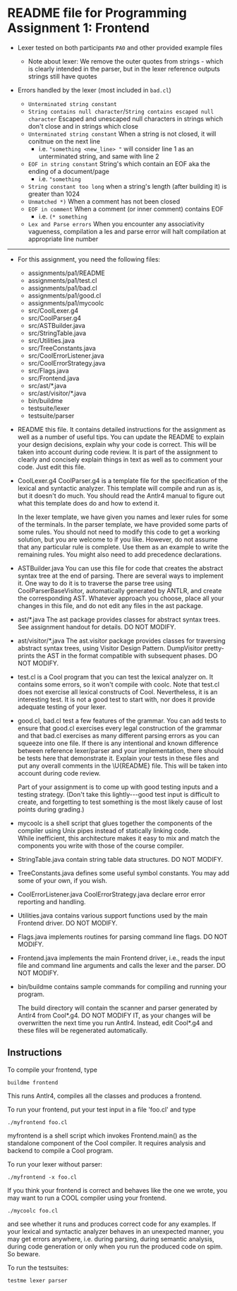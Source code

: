 # README file for Programming Assignment 1: Frontend

- Lexer tested on both participants `PA0` and other provided example files

  - Note about lexer: We remove the outer quotes from strings - which is clearly intended in the parser, but in the lexer reference outputs strings still have quotes

- Errors handled by the lexer (most included in `bad.cl`)
  - `Unterminated string constant`
  - `String contains null character`/`String contains escaped null character` Escaped and unescaped null characters in strings which don't close and in strings which close
  - `Unterminated string constant` When a string is not closed, it will conitnue on the next line
    - i.e. `"something <new_line> "` will consider line 1 as an unterminated string, and same with line 2
  - `EOF in string constant` String's which contain an EOF aka the ending of a document/page
    - i.e. `"something`
  - `String constant too long` when a string's length (after building it) is greater than 1024
  - `Unmatched *)` When a comment has not been closed
  - `EOF in comment` When a comment (or inner comment) contains EOF
    - i.e. `(* something`
  - `Lex and Parse errors` When you encounter any associativity vagueness, compilation a les and parse error will halt compilation at appropriate line number
---

- For this assignment, you need the following files:

  - assignments/pa1/README
  - assignments/pa1/test.cl
  - assignments/pa1/bad.cl
  - assignments/pa1/good.cl
  - assignments/pa1/mycoolc
  - src/CoolLexer.g4
  - src/CoolParser.g4
  - src/ASTBuilder.java
  - src/StringTable.java
  - src/Utilities.java
  - src/TreeConstants.java
  - src/CoolErrorListener.java
  - src/CoolErrorStrategy.java
  - src/Flags.java
  - src/Frontend.java
  - src/ast/\*.java
  - src/ast/visitor/\*.java
  - bin/buildme
  - testsuite/lexer
  - testsuite/parser

- README this file. It contains detailed instructions for the
  assignment as well as a number of useful tips. You can update
  the README to explain your design decisions, explain why your
  code is correct. This will be taken into account during code
  review. It is part of the assignment to clearly and concisely
  explain things in text as well as to comment your code. Just
  edit this file.

- CoolLexer.g4 CoolParser.g4 is a template file for the
  specification of the lexical and syntactic analyzer. This
  template will compile and run as is, but it doesn't do much.
  You should read the Antlr4 manual to figure out what this
  template does do and how to extend it.

  In the lexer template, we have given you names and lexer rules
  for some of the terminals. In the parser template, we have
  provided some parts of some rules. You should not need to
  modify this code to get a working solution, but you are
  welcome to if you like. However, do not assume that any
  particular rule is complete. Use them as an example to write
  the remaining rules. You might also need to add precedence
  declarations.

- ASTBuilder.java You can use this file for code that creates the
  abstract syntax tree at the end of parsing. There are several
  ways to implement it. One way to do it is to traverse the
  parse tree using CoolParserBaseVisitor, automatically
  generated by ANTLR, and create the corresponding AST. Whatever
  approach you choose, place all your changes in this file, and
  do not edit any files in the ast package.

- ast/\*.java
  The ast package provides classes for abstract syntax trees.
  See assignment handout for details.
  DO NOT MODIFY.

- ast/visitor/\*.java The ast.visitor package provides classes
  for traversing abstract syntax trees, using Visitor Design
  Pattern. DumpVisitor pretty-prints the AST in the format
  compatible with subsequent phases.
  DO NOT MODIFY.

- test.cl is a Cool program that you can test the lexical
  analyzer on. It contains some errors, so it won't compile with
  coolc. Note that test.cl does not exercise all lexical
  constructs of Cool. Nevertheless, it is an interesting test.
  It is not a good test to start with, nor does it provide
  adequate testing of your lexer.

- good.cl, bad.cl test a few features of the grammar. You can
  add tests to ensure that good.cl exercises every legal
  construction of the grammar and that bad.cl exercises as many
  different parsing errors as you can squeeze into one file. If
  there is any intentional and known difference between reference
  lexer/parser and your implementation, there should be tests here
  that demonstrate it. Explain your tests in these
  files and put any overall comments in the \U{README} file.
  This will be taken into account during code review.

  Part of your assignment is to come up with good testing inputs
  and a testing strategy. (Don't take this lightly---good test
  input is difficult to create, and forgetting to test something
  is the most likely cause of lost points during grading.)

- mycoolc is a shell script that glues together the components of the
  compiler using Unix pipes instead of statically linking code.  
   While inefficient, this architecture makes it easy to mix and match
  the components you write with those of the course compiler.

- StringTable.java contain string table data structures.
  DO NOT MODIFY.

- TreeConstants.java defines some useful symbol constants.
  You may add some of your own, if you wish.

- CoolErrorListener.java CoolErrorStrategy.java declare error
  error reporting and handling.

- Utilities.java contains various support functions used by the
  main Frontend driver.
  DO NOT MODIFY.

- Flags.java implements routines for parsing command line flags.
  DO NOT MODIFY.

- Frontend.java implements the main Frontend driver, i.e., reads
  the input file and command line arguments and calls the
  lexer and the parser.
  DO NOT MODIFY.

- bin/buildme contains sample commands for compiling and running your
  program.

  The build directory will contain the scanner and parser generated by
  Antlr4 from Cool*.g4. DO NOT MODIFY IT, as your changes will
  be overwritten the next time you run Antlr4. Instead, edit Cool*.g4
  and these files will be regenerated automatically.

## Instructions

To compile your frontend, type

    buildme frontend

This runs Antlr4, compiles all the classes and produces a frontend.

To run your frontend, put your test input in a file 'foo.cl' and type

    ./myfrontend foo.cl

myfrontend is a shell script which invokes Frontend.main() as
the standalone component of the Cool compiler. It requires
analysis and backend to compile a Cool program.

To run your lexer without parser:

    ./myfrontend -x foo.cl

If you think your frontend is correct and behaves like
the one we wrote, you may want to run a COOL compiler using
your frontend.

    ./mycoolc foo.cl

and see whether it runs and produces correct code for any
examples. If your lexical and syntactic analyzer behaves in
an unexpected manner, you may get errors anywhere, i.e. during
parsing, during semantic analysis, during code generation or
only when you run the produced code on spim. So beware.

To run the testsuites:

    testme lexer parser
